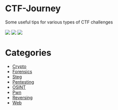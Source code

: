 # CTF-Journey
Some useful tips for various types of CTF challenges</br></br>
![](https://img.shields.io/badge/license-GPL-blue)
![](https://img.shields.io/github/contributors/Mini-Ware/CTF-Journey)
![](https://img.shields.io/github/last-commit/Mini-Ware/CTF-Journey)
# Categories
- [Crypto](https://github.com/Mini-Ware/CTF-Journey/tree/main/category/crypto)
- [Forensics](https://github.com/Mini-Ware/CTF-Journey/tree/main/category/forensics)
- [Steg](https://github.com/Mini-Ware/CTF-Journey/tree/main/category/steg)
- [Pentesting](https://github.com/Mini-Ware/CTF-Journey/tree/main/category/pentesting)
- [OSINT](https://github.com/Mini-Ware/CTF-Journey/tree/main/category/osint)
- [Pwn](https://github.com/Mini-Ware/CTF-Journey/tree/main/category/pwn)
- [Reversing](https://github.com/Mini-Ware/CTF-Journey/tree/main/category/reversing)
- [Web](https://github.com/Mini-Ware/CTF-Journey/tree/main/category/web)
